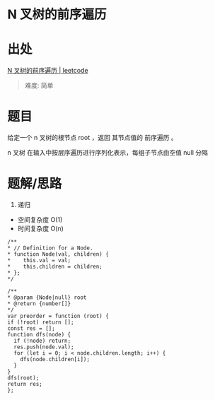 # N 叉树的前序遍历

# 出处

[N 叉树的前序遍历 | leetcode](https://leetcode-cn.com/problems/n-ary-tree-preorder-traversal/)

> 难度: 简单

# 题目

给定一个 n 叉树的根节点 root ，返回 其节点值的 前序遍历 。

n 叉树 在输入中按层序遍历进行序列化表示，每组子节点由空值 null 分隔

# 题解/思路

1. 递归

- 空间复杂度 O(1)
- 时间复杂度 O(n)

```
/**
* // Definition for a Node.
* function Node(val, children) {
*    this.val = val;
*    this.children = children;
* };
*/

/**
* @param {Node|null} root
* @return {number[]}
*/
var preorder = function (root) {
if (!root) return [];
const res = [];
function dfs(node) {
  if (!node) return;
  res.push(node.val);
  for (let i = 0; i < node.children.length; i++) {
    dfs(node.children[i]);
  }
}
dfs(root);
return res;
};
```
